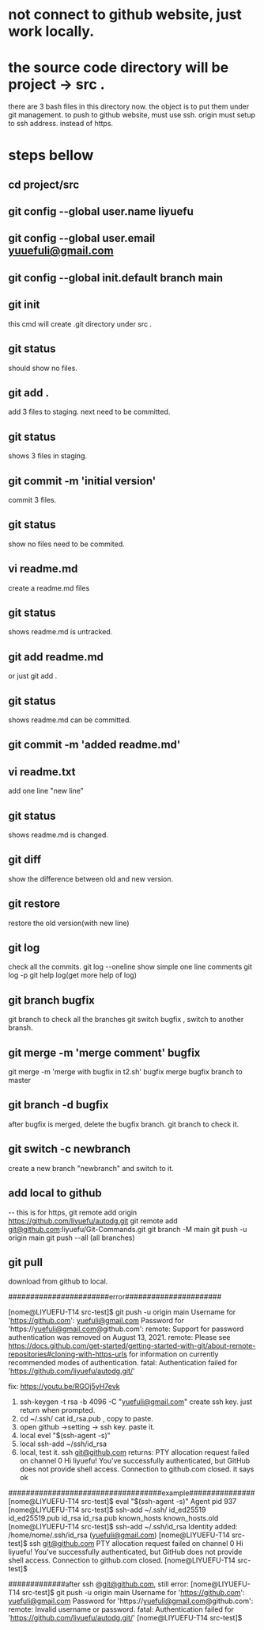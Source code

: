 # not connect to github website, just work locally.
# the source code directory will be  project -> src .
there are 3 bash files in this directory now.
the object is to put them under git management.
to push to github website, must use ssh. origin must setup to ssh address. instead of https.
# steps bellow
## cd project/src
## git config --global user.name liyuefu
## git config --global user.email yuuefuli@gmail.com
## git config --global init.default branch main
## git init 
this cmd will create .git directory under src .
## git status
should show no files.
## git add .
add 3 files to staging. 
next need to be committed.
## git status
shows 3 files in staging.
## git commit -m 'initial version'
commit 3 files.
## git status
show no files need to be commited.
## vi readme.md
create a readme.md files
## git status
shows readme.md is untracked.
## git add readme.md
or just git add .
## git status
shows readme.md can be committed.
## git commit -m 'added readme.md'

## vi readme.txt 
add one line "new line"
## git status
shows readme.md is changed.
## git diff
show the difference between old and new version.

## git restore 
restore the old version(with new line)

## git log
check all the commits.
git log --oneline
show simple one line comments
git log -p
git help log(get more help of log)
## git branch bugfix
git branch to check all the branches
git switch bugfix , switch to another bransh.
## git merge -m 'merge comment' bugfix
git merge -m 'merge with bugfix in t2.sh' bugfix
merge bugfix branch to master 
## git branch -d bugfix
after bugfix is merged, delete the bugfix branch.
git branch to check it.

## git switch -c newbranch
create a new branch "newbranch" and switch to it.

## add local to github 
-- this is for https, git remote add origin https://github.com/liyuefu/autodg.git
git remote add git@github.com:liyuefu/Git-Commands.git
git branch -M main
git push -u origin main
git push --all (all branches)

## git pull
download from github to local.



#######################error######################

[nome@LIYUEFU-T14 src-test]$ git push -u origin main
Username for 'https://github.com': yuefuli@gmail.com
Password for 'https://yuefuli@gmail.com@github.com':
remote: Support for password authentication was removed on August 13, 2021.
remote: Please see https://docs.github.com/get-started/getting-started-with-git/about-remote-repositories#cloning-with-https-urls for information on currently recommended modes of authentication.
fatal: Authentication failed for 'https://github.com/liyuefu/autodg.git/'

fix: https://youtu.be/RGOj5yH7evk
1. ssh-keygen -t rsa -b 4096 -C "yuefuli@gmail.com"
create ssh key. just return when prompted.
2. cd ~/.ssh/ 
cat id_rsa.pub , copy to paste.
3. open github ->setting -> ssh key. paste it.
4. local  evel "$(ssh-agent -s)" 
5. local ssh-add ~/ssh/id_rsa
6. local, test it. ssh git@github.com
returns: 
PTY allocation request failed on channel 0
Hi liyuefu! You've successfully authenticated, but GitHub does not provide shell access.
Connection to github.com closed.
it says ok

###################################example###############
[nome@LIYUEFU-T14 src-test]$ eval "$(ssh-agent -s)"
Agent pid 937
[nome@LIYUEFU-T14 src-test]$ ssh-add ~/.ssh/
id_ed25519       id_ed25519.pub   id_rsa           id_rsa.pub       known_hosts      known_hosts.old
[nome@LIYUEFU-T14 src-test]$ ssh-add ~/.ssh/id_rsa
Identity added: /home/nome/.ssh/id_rsa (yuefuli@gmail.com)
[nome@LIYUEFU-T14 src-test]$ ssh git@github.com
PTY allocation request failed on channel 0
Hi liyuefu! You've successfully authenticated, but GitHub does not provide shell access.
Connection to github.com closed.
[nome@LIYUEFU-T14 src-test]$



#############after ssh @git@github.com, still error:
[nome@LIYUEFU-T14 src-test]$ git push -u origin main
Username for 'https://github.com': yuefuli@gmail.com
Password for 'https://yuefuli@gmail.com@github.com':
remote: Invalid username or password.
fatal: Authentication failed for 'https://github.com/liyuefu/autodg.git/'
[nome@LIYUEFU-T14 src-test]$
